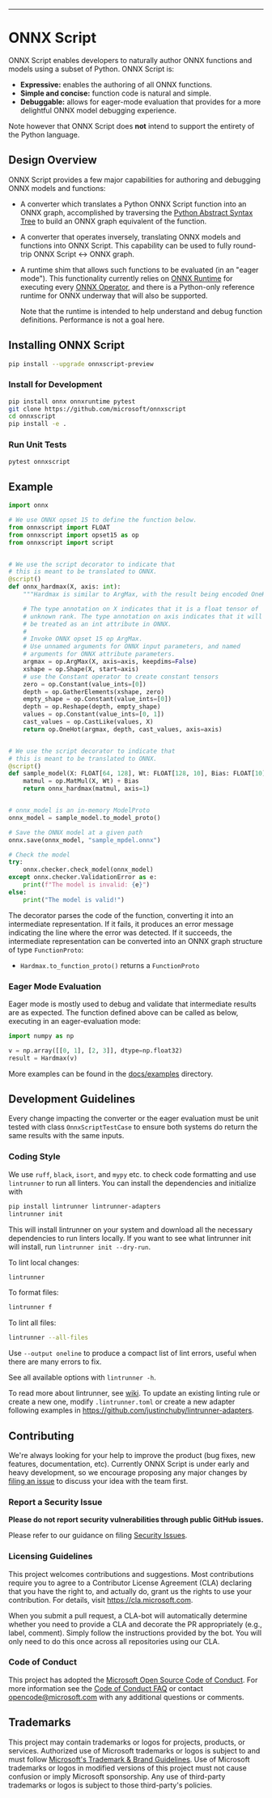 
----

# ONNX Script

ONNX Script enables developers to naturally author ONNX functions and
models using a subset of Python. ONNX Script is:

* **Expressive:** enables the authoring of all ONNX functions.
* **Simple and concise:** function code is natural and simple.
* **Debuggable:** allows for eager-mode evaluation that provides for a
  more delightful ONNX model debugging experience.

Note however that ONNX Script does **not** intend to support the entirety
of the Python language.

## Design Overview

ONNX Script provides a few major capabilities for authoring and debugging
ONNX models and functions:

* A converter which translates a Python ONNX Script function into an
  ONNX graph, accomplished by traversing the [Python Abstract Syntax Tree][python-ast] to build an ONNX graph equivalent of the function.

* A converter that operates inversely, translating ONNX models and
  functions into ONNX Script. This capability can be used to fully round-trip
  ONNX Script ↔ ONNX graph.

* A runtime shim that allows such functions to be evaluated
  (in an "eager mode"). This functionality currently relies on
  [ONNX Runtime][onnx-runtime] for executing every [ONNX Operator][onnx-ops],
  and there is a Python-only reference runtime for ONNX underway that
  will also be supported.

  Note that the runtime is intended to help understand and debug function definitions. Performance is not a goal here.

## Installing ONNX Script

```bash
pip install --upgrade onnxscript-preview
```

### Install for Development

```bash
pip install onnx onnxruntime pytest
git clone https://github.com/microsoft/onnxscript
cd onnxscript
pip install -e .
```

### Run Unit Tests

```bash
pytest onnxscript
```

## Example

```python update-readme
import onnx

# We use ONNX opset 15 to define the function below.
from onnxscript import FLOAT
from onnxscript import opset15 as op
from onnxscript import script


# We use the script decorator to indicate that
# this is meant to be translated to ONNX.
@script()
def onnx_hardmax(X, axis: int):
    """Hardmax is similar to ArgMax, with the result being encoded OneHot style."""

    # The type annotation on X indicates that it is a float tensor of
    # unknown rank. The type annotation on axis indicates that it will
    # be treated as an int attribute in ONNX.
    #
    # Invoke ONNX opset 15 op ArgMax.
    # Use unnamed arguments for ONNX input parameters, and named
    # arguments for ONNX attribute parameters.
    argmax = op.ArgMax(X, axis=axis, keepdims=False)
    xshape = op.Shape(X, start=axis)
    # use the Constant operator to create constant tensors
    zero = op.Constant(value_ints=[0])
    depth = op.GatherElements(xshape, zero)
    empty_shape = op.Constant(value_ints=[0])
    depth = op.Reshape(depth, empty_shape)
    values = op.Constant(value_ints=[0, 1])
    cast_values = op.CastLike(values, X)
    return op.OneHot(argmax, depth, cast_values, axis=axis)


# We use the script decorator to indicate that
# this is meant to be translated to ONNX.
@script()
def sample_model(X: FLOAT[64, 128], Wt: FLOAT[128, 10], Bias: FLOAT[10]) -> FLOAT[64, 10]:
    matmul = op.MatMul(X, Wt) + Bias
    return onnx_hardmax(matmul, axis=1)


# onnx_model is an in-memory ModelProto
onnx_model = sample_model.to_model_proto()

# Save the ONNX model at a given path
onnx.save(onnx_model, "sample_mpdel.onnx")

# Check the model
try:
    onnx.checker.check_model(onnx_model)
except onnx.checker.ValidationError as e:
    print(f"The model is invalid: {e}")
else:
    print("The model is valid!")
```

The decorator parses the code of the function, converting it into an
intermediate representation. If it fails, it produces an error message
indicating the line where the error was detected. If it succeeds, the
intermediate representation can be converted into an ONNX graph
structure of type `FunctionProto`:

* `Hardmax.to_function_proto()` returns a `FunctionProto`

### Eager Mode Evaluation

Eager mode is mostly used to debug and validate that intermediate results
are as expected. The function defined above can be called as below,
executing in an eager-evaluation mode:

```python
import numpy as np

v = np.array([[0, 1], [2, 3]], dtype=np.float32)
result = Hardmax(v)
```

More examples can be found in the [docs/examples](docs/examples) directory.

## Development Guidelines

Every change impacting the converter or the eager evaluation must be
unit tested with class `OnnxScriptTestCase` to ensure both systems do
return the same results with the same inputs.

### Coding Style

We use `ruff`, `black`, `isort`, and `mypy` etc. to check code formatting and use `lintrunner` to run all linters.
You can install the dependencies and initialize with

```sh
pip install lintrunner lintrunner-adapters
lintrunner init
```

This will install lintrunner on your system and download all the necessary dependencies to run linters locally.
If you want to see what lintrunner init will install, run `lintrunner init --dry-run`.

To lint local changes:

```bash
lintrunner
```

To format files:

```bash
lintrunner f
```

To lint all files:

```bash
lintrunner --all-files
```

Use `--output oneline` to produce a compact list of lint errors, useful when
there are many errors to fix.

See all available options with `lintrunner -h`.

To read more about lintrunner, see [wiki](https://github.com/pytorch/pytorch/wiki/lintrunner).
To update an existing linting rule or create a new one, modify `.lintrunner.toml` or create a
new adapter following examples in https://github.com/justinchuby/lintrunner-adapters.

## Contributing

We're always looking for your help to improve the product (bug fixes, new features, documentation, etc). Currently ONNX Script is under early and heavy development, so we encourage proposing any major changes by [filing an issue](https://github.com/microsoft/onnxscript/issues) to discuss your idea with the team first.

### Report a Security Issue

**Please do not report security vulnerabilities through public GitHub issues.**

Please refer to our guidance on filing [Security Issues](SECURITY.md).

### Licensing Guidelines

This project welcomes contributions and suggestions. Most contributions require you to
agree to a Contributor License Agreement (CLA) declaring that you have the right to,
and actually do, grant us the rights to use your contribution. For details, visit
https://cla.microsoft.com.

When you submit a pull request, a CLA-bot will automatically determine whether you need
to provide a CLA and decorate the PR appropriately (e.g., label, comment). Simply follow the
instructions provided by the bot. You will only need to do this once across all repositories using our CLA.

### Code of Conduct

This project has adopted the [Microsoft Open Source Code of Conduct](https://opensource.microsoft.com/codeofconduct/).
For more information see the [Code of Conduct FAQ](https://opensource.microsoft.com/codeofconduct/faq/)
or contact [opencode@microsoft.com](mailto:opencode@microsoft.com) with any additional questions or comments.

## Trademarks

This project may contain trademarks or logos for projects, products, or services. Authorized use of Microsoft
trademarks or logos is subject to and must follow
[Microsoft's Trademark & Brand Guidelines](https://www.microsoft.com/en-us/legal/intellectualproperty/trademarks/usage/general).
Use of Microsoft trademarks or logos in modified versions of this project must not cause confusion or imply Microsoft sponsorship.
Any use of third-party trademarks or logos is subject to those third-party's policies.

[python-ast]: https://docs.python.org/3/library/ast.html
[onnx-runtime]: https://onnxruntime.ai
[onnx-ops]: https://github.com/onnx/onnx/blob/main/docs/Operators.md
[onnxfns1A.py]: https://github.com/microsoft/onnxscript/blob/main/onnxscript/tests/models/onnxfns1A.py
